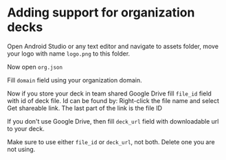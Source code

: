 # Adding support for organization decks

Open Android Studio or any text editor and navigate to assets folder, move your logo with name `logo.png` to this folder.

Now open `org.json`

Fill `domain` field using your organization domain.

Now if you store your deck in team shared Google Drive fill `file_id` field with id of deck file. Id can be found by: Right-click the file name and select Get shareable link. The last part of the link is the file ID

If you don't use Google Drive, then fill `deck_url` field with downloadable url to your deck.

Make sure to use either `file_id` or `deck_url`, not both. Delete one you are not using.
